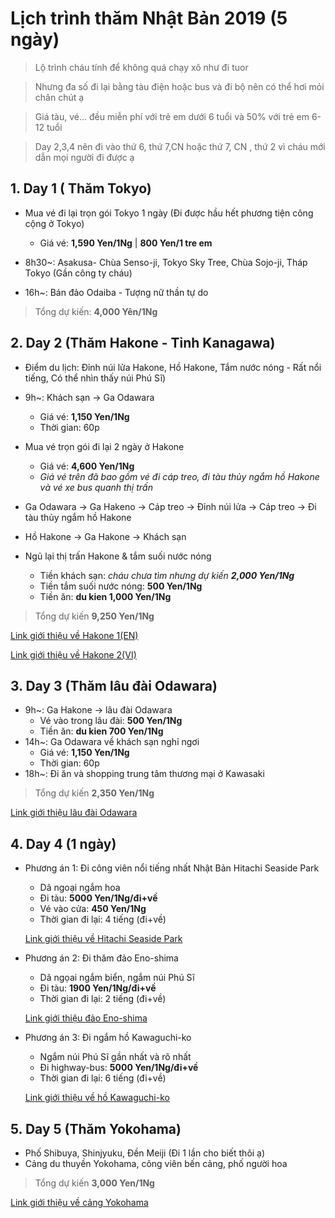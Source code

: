 # Lịch trình thăm Nhật Bản 2019 (5 ngày)
> Lộ trình cháu tính để không quá chạy xô như đi tuor

> Nhưng đa số đi lại bằng tàu điện hoặc bus và đi bộ nên có thể hơi mỏi chân chút ạ

> Giá tàu, vé... đều miễn phí với trẻ em dưới 6 tuổi và 50% với trẻ em 6-12 tuổi

> Day 2,3,4 nên đi vào thứ 6, thứ 7,CN hoặc thứ 7, CN , thứ 2 vì cháu mới dẫn mọi người đi được ạ

## 1. Day 1 ( Thăm Tokyo)
* Mua vé đi lại trọn gói Tokyo 1 ngày (Đi được hầu hết phương tiện công cộng ở Tokyo)
  * Giá vé: **1,590 Yen/1Ng** | **800 Yen/1 tre em**

* 8h30~: Asakusa- Chùa Senso-ji, Tokyo Sky Tree, Chùa Sojo-ji, Tháp Tokyo (Gần công ty cháu)
* 16h~: Bán đảo Odaiba - Tượng nữ thần tự do

> Tổng dự kiến: **4,000 Yên/1Ng**

## 2. Day 2 (Thăm Hakone - Tỉnh Kanagawa) 
* Điểm du lịch: Đỉnh núi lửa Hakone, Hồ Hakone, Tắm nước nóng - Rất nổi tiếng, Có thể nhìn thấy núi Phú Sĩ)
* 9h~: Khách sạn -> Ga Odawara
  * Giá vé: **1,150 Yen/1Ng**
  * Thời gian: 60p
* Mua vé trọn gói đi lại 2 ngày ở Hakone
  * Giá vé: **4,600 Yen/1Ng**
  * *Giá vé trên đã bao gồm vé đi cáp treo, đi tàu thủy ngắm hồ Hakone và vé xe bus quanh thị trấn*

* Ga Odawara -> Ga Hakeno -> Cáp treo -> Đỉnh núi lửa -> Cáp treo -> Đi tàu thủy ngắm hồ Hakone
* Hồ Hakone -> Ga Hakone -> Khách sạn
* Ngủ lại thị trấn Hakone & tắm suối nước nóng
  * Tiền khách sạn: *cháu chưa tìm nhưng dự kiến **2,000 Yen/1Ng***
  * Tiền tắm suối nước nóng: **500 Yen/1Ng**
  * Tiền ăn: **du kien 1,000 Yen/1Ng**

> Tổng dự kiến **9,250 Yen/1Ng**

  [Link giới thiệu về Hakone 1(EN)](https://www.hakonenavi.jp/international/en/)

  [Link giới thiệu về Hakone 2(VI)](https://www.japanhoppers.com/vi/kanto/hakone/)

## 3. Day 3 (Thăm lâu đài Odawara)
* 9h~: Ga Hakone -> lâu đài Odawara
  * Vé vào trong lâu đài: **500 Yen/1Ng**
  * Tiền ăn: **du kien 700 Yen/1Ng**
* 14h~: Ga Odawara về khách sạn nghỉ ngơi
  * Giá vé: **1,150 Yen/1Ng**
  * Thời gian: 60p
* 18h~: Đi ăn và shopping trung tâm thương mại ở Kawasaki

> Tổng dự kiến **2,350 Yen/1Ng**

  [Link giới thiệu lâu đài Odawara](https://odawaracastle.com/)

## 4. Day 4 (1 ngày)
* Phương án 1: Đi công viên nổi tiếng nhất Nhật Bản Hitachi Seaside Park
  * Dã ngoại ngắm hoa
  * Đi tàu: **5000 Yen/1Ng/đi+về**
  * Vé vào cửa: **450 Yen/1Ng**
  * Thời gian đi lại: 4 tiếng (đi+về)

  [Link giới thiệu về Hitachi Seaside Park](https://hitachikaihin.jp/vi.html)

* Phương án 2: Đi thăm đảo Eno-shima
  * Dã ngọai ngắm biển, ngắm núi Phú Sĩ
  * Đi tàu: **1900 Yen/1Ng/đi+về**
  * Thời gian đi lại: 2 tiếng (đi+về)

  [Link giới thiệu đảo Eno-shima](https://www.japan-guide.com/e/e3117.html)

* Phương án 3: Đi ngắm hồ Kawaguchi-ko
  * Ngắm núi Phú Sĩ gần nhất và rõ nhất
  * Đi highway-bus: **5000 Yen/1Ng/đi+về**
  * Thời gian đi lại: 6 tiếng (đi+về)

  [Link giới thiệu về hồ Kawaguchi-ko](https://www.japan-guide.com/e/e6906.html)

## 5. Day 5 (Thăm Yokohama)
* Phố Shibuya, Shinjyuku, Đền Meiji (Đi 1 lần cho biết thôi ạ)
* Cảng du thuyền Yokohama, công viên bến cảng, phố người hoa

> Tổng dự kiến **3,000 Yen/1Ng**

[Link giới thiệu về cảng Yokohama](https://locobee.com/mag/vi/2017/10/23/ghe-tham-cang-bien-yokohama-noi-tieng-o-kanagawa/)